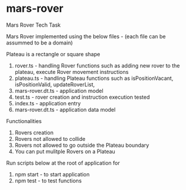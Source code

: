 # mars-rover

Mars Rover Tech Task

Mars Rover implemented using the below files - (each file can be assummed to be a domain)

Plateau is a rectangle or square shape

1. rover.ts - handling Rover functions such as adding new rover to the plateau, execute Rover movement instructions
2. plateau.ts - handling Plateau functions such as isPositionVacant, isPositionValid, updateRoverList,
3. mars-rover.dt.ts - application model
4. test.ts - rover creation and instruction execution tested
5. index.ts - application entry
6. mars-rover.dt.ts - application data model

Functionalities

1. Rovers creation
2. Rovers not allowed to collide
3. Rovers not allowed to go outside the Plateau boundary
4. You can put mulitple Rovers on a Plateau

Run scripts below at the root of application for

1. npm start - to start application
2. npm test - to test functions

